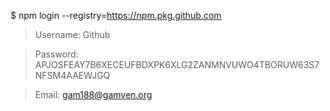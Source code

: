 $ npm login --registry=https://npm.pkg.github.com

> Username: Github


> Password: APJOSFEAY7B6XECEUFBDXPK6XLG2ZANMNVUWO4TBORUW63S7NFSM4AAEWJGQ

> Email: gam188@gamven.org
